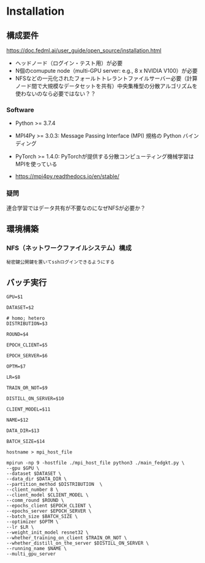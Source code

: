# Installation

## 構成要件

https://doc.fedml.ai/user_guide/open_source/installation.html


- ヘッドノード（ログイン・テスト用）が必要
- N個のcomupute node（multi-GPU server: e.g., 8 x NVIDIA V100）が必要
- NFSなどの一元化されたフォールトトレラントファイルサーバー必要（計算ノード間で大規模なデータセットを共有）中央集権型の分散アルゴリズムを使わないのなら必要ではない？？


### Software

- Python >= 3.7.4
- MPI4Py >= 3.0.3: Message Passing Interface (MPI) 規格の Python バインディング
- PyTorch >= 1.4.0: PyTorchが提供する分散コンピューティング機械学習はMPIを使っている

- https://mpi4py.readthedocs.io/en/stable/


### 疑問

連合学習ではデータ共有が不要なのになぜNFSが必要か？


## 環境構築

### NFS（ネットワークファイルシステム）構成

```
秘密鍵公開鍵を置いてsshログインできるようにする
```



## バッチ実行

```
GPU=$1

DATASET=$2

# homo; hetero
DISTRIBUTION=$3

ROUND=$4

EPOCH_CLIENT=$5

EPOCH_SERVER=$6

OPTM=$7

LR=$8

TRAIN_OR_NOT=$9

DISTILL_ON_SERVER=$10

CLIENT_MODEL=$11

NAME=$12

DATA_DIR=$13

BATCH_SIZE=$14

hostname > mpi_host_file

mpirun -np 9 -hostfile ./mpi_host_file python3 ./main_fedgkt.py \
--gpu $GPU \
--dataset $DATASET \
--data_dir $DATA_DIR \
--partition_method $DISTRIBUTION  \
--client_number 8 \
--client_model $CLIENT_MODEL \
--comm_round $ROUND \
--epochs_client $EPOCH_CLIENT \
--epochs_server $EPOCH_SERVER \
--batch_size $BATCH_SIZE \
--optimizer $OPTM \
--lr $LR \
--weight_init_model resnet32 \
--whether_training_on_client $TRAIN_OR_NOT \
--whether_distill_on_the_server $DISTILL_ON_SERVER \
--running_name $NAME \
--multi_gpu_server

```